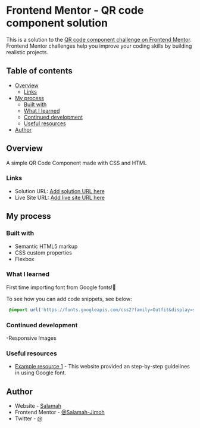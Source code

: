 # Frontend Mentor - QR code component solution

This is a solution to the [QR code component challenge on Frontend Mentor](https://www.frontendmentor.io/challenges/qr-code-component-iux_sIO_H). Frontend Mentor challenges help you improve your coding skills by building realistic projects. 

## Table of contents

- [Overview](#overview)
  - [Links](#links)
- [My process](#my-process)
  - [Built with](#built-with)
  - [What I learned](#what-i-learned)
  - [Continued development](#continued-development)
  - [Useful resources](#useful-resources)
- [Author](#author)



## Overview
A simple QR Code Component made with CSS and HTML


### Links

- Solution URL: [Add solution URL here](https://your-solution-url.com)
- Live Site URL: [Add live site URL here](https://your-live-site-url.com)

## My process

### Built with

- Semantic HTML5 markup
- CSS custom properties
- Flexbox




### What I learned

First time importing font from Google fonts!🎉

To see how you can add code snippets, see below:


```css
 @import url('https://fonts.googleapis.com/css2?family=Outfit&display=swap');

```



### Continued development

-Responsive Images



### Useful resources

- [Example resource 1](https://www.w3docs.com) - This website provided an step-by-step guidelines in using Google font.



## Author

- Website - [Salamah](https://salamah.netlify.com)
- Frontend Mentor - [@Salamah-Jimoh](https://www.frontendmentor.io/profile/Salamah-Jimoh)
- Twitter - [@](https://www.twitter.com/salamah_jimoh)




